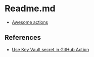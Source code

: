 # Readme.md

* [Awesome actions](https://github.com/sdras/awesome-actions)

## References

* [Use Key Vault secret in GitHub Action](https://learn.microsoft.com/en-us/azure/developer/github/github-key-vault)
